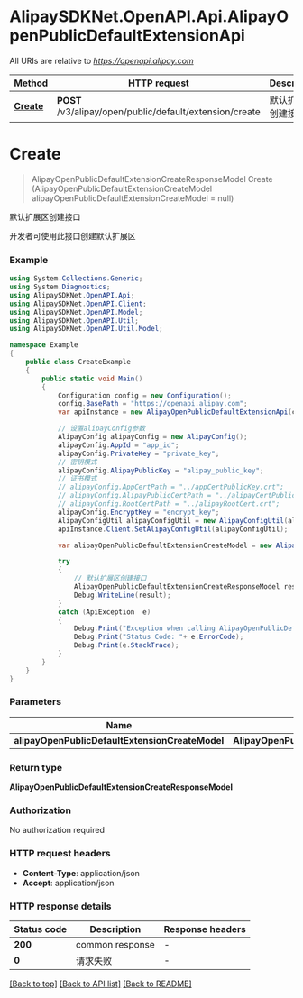 # AlipaySDKNet.OpenAPI.Api.AlipayOpenPublicDefaultExtensionApi

All URIs are relative to *https://openapi.alipay.com*

Method | HTTP request | Description
------------- | ------------- | -------------
[**Create**](AlipayOpenPublicDefaultExtensionApi.md#create) | **POST** /v3/alipay/open/public/default/extension/create | 默认扩展区创建接口


<a name="create"></a>
# **Create**
> AlipayOpenPublicDefaultExtensionCreateResponseModel Create (AlipayOpenPublicDefaultExtensionCreateModel alipayOpenPublicDefaultExtensionCreateModel = null)

默认扩展区创建接口

开发者可使用此接口创建默认扩展区

### Example
```csharp
using System.Collections.Generic;
using System.Diagnostics;
using AlipaySDKNet.OpenAPI.Api;
using AlipaySDKNet.OpenAPI.Client;
using AlipaySDKNet.OpenAPI.Model;
using AlipaySDKNet.OpenAPI.Util;
using AlipaySDKNet.OpenAPI.Util.Model;

namespace Example
{
    public class CreateExample
    {
        public static void Main()
        {
            Configuration config = new Configuration();
            config.BasePath = "https://openapi.alipay.com";
            var apiInstance = new AlipayOpenPublicDefaultExtensionApi(config);

            // 设置alipayConfig参数
            AlipayConfig alipayConfig = new AlipayConfig();
            alipayConfig.AppId = "app_id";
            alipayConfig.PrivateKey = "private_key";
            // 密钥模式
            alipayConfig.AlipayPublicKey = "alipay_public_key";
            // 证书模式
            // alipayConfig.AppCertPath = "../appCertPublicKey.crt";
            // alipayConfig.AlipayPublicCertPath = "../alipayCertPublicKey_RSA2.crt";
            // alipayConfig.RootCertPath = "../alipayRootCert.crt";
            alipayConfig.EncryptKey = "encrypt_key";
            AlipayConfigUtil alipayConfigUtil = new AlipayConfigUtil(alipayConfig);
            apiInstance.Client.SetAlipayConfigUtil(alipayConfigUtil);

            var alipayOpenPublicDefaultExtensionCreateModel = new AlipayOpenPublicDefaultExtensionCreateModel(); // AlipayOpenPublicDefaultExtensionCreateModel |  (optional) 

            try
            {
                // 默认扩展区创建接口
                AlipayOpenPublicDefaultExtensionCreateResponseModel result = apiInstance.Create(alipayOpenPublicDefaultExtensionCreateModel);
                Debug.WriteLine(result);
            }
            catch (ApiException  e)
            {
                Debug.Print("Exception when calling AlipayOpenPublicDefaultExtensionApi.Create: " + e.Message );
                Debug.Print("Status Code: "+ e.ErrorCode);
                Debug.Print(e.StackTrace);
            }
        }
    }
}
```

### Parameters

Name | Type | Description  | Notes
------------- | ------------- | ------------- | -------------
 **alipayOpenPublicDefaultExtensionCreateModel** | **AlipayOpenPublicDefaultExtensionCreateModel**|  | [optional] 

### Return type

**AlipayOpenPublicDefaultExtensionCreateResponseModel**

### Authorization

No authorization required

### HTTP request headers

 - **Content-Type**: application/json
 - **Accept**: application/json


### HTTP response details
| Status code | Description | Response headers |
|-------------|-------------|------------------|
| **200** | common response |  -  |
| **0** | 请求失败 |  -  |

[[Back to top]](#) [[Back to API list]](../README.md#documentation-for-api-endpoints) [[Back to README]](../README.md)


